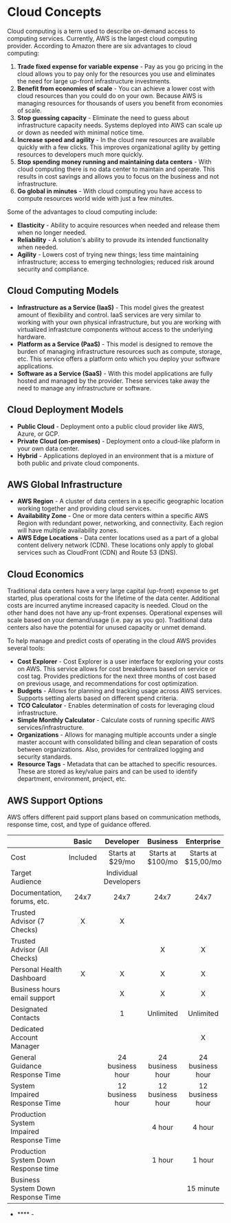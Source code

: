 # Cloud Concepts

Cloud computing is a term used to describe on-demand access to computing services. Currently, AWS is the largest cloud computing provider. According to Amazon there are six advantages to cloud computing:

  1. **Trade fixed expense for variable expense** - Pay as you go pricing in the cloud allows you to pay only for the resources you use and eliminates the need for large up-front infrastructure investments.
  2. **Benefit from economies of scale** - You can achieve a lower cost with cloud resources than you could do on your own. Because AWS is managing resources for thousands of users you benefit from economies of scale.
  3. **Stop guessing capacity** - Eliminate the need to guess about infrastructure capacity needs. Systems deployed into AWS can scale up or down as needed with minimal notice time.
  4. **Increase speed and agility** - In the cloud new resources are available quickly with a few clicks. This improves organizational agility by getting resources to developers much more quickly. 
  5. **Stop spending money running and maintaining data centers** - With cloud computing there is no data center to maintain and operate. This results in cost savings and allows you to focus on the business and not infrastructure.
  6. **Go global in minutes** - With cloud computing you have access to compute resources world wide with just a few minutes.

Some of the advantages to cloud computing include:

  * **Elasticity** - Ability to acquire resources when needed and release them when no longer needed.
  * **Reliability** - A solution's ability to provude its intended functionality when needed. 
  * **Agility** - Lowers cost of trying new things; less time maintaining infrastructure; access to emerging technologies; reduced risk around security and compliance.

## Cloud Computing Models

  * **Infrastructure as a Service (IaaS)** - This model gives the greatest amount of flexibility and control. IaaS services are very similar to working with your own physical infrastructure, but you are working with virtualized infrastcture components without access to the underlying hardware. 
  * **Platform as a Service (PaaS)** - This model is designed to remove the burden of managing infrastructure resources such as compute, storage, etc. This service offers a platform onto which you deploy your software applications. 
  * **Software as a Service (SaaS)** - With this model applications are fully hosted and managed by the provider. These services take away the need to manage any infrastructure or software. 

## Cloud Deployment Models

 * **Public Cloud** - Deployment onto a public cloud provider like AWS, Azure, or GCP.
 * **Private Cloud (on-premises)** - Deployment onto a cloud-like plaform in your own data center. 
 * **Hybrid** - Applications deployed in an environment that is a mixture of both public and private cloud components. 

## AWS Global Infrastructure

 * **AWS Region** - A cluster of data centers in a specific geographic location working together and providing cloud services.
 * **Availability Zone** - One or more data centers within a specific AWS Region with redundant power, networking, and connectivity. Each region will have multiple availability zones.
 * **AWS Edge Locations** - Data center locations used as a part of a global content delivery network (CDN). These locations only apply to global services such as CloudFront (CDN) and Route 53 (DNS).

## Cloud Economics

Traditional data centers have a very large capital (up-front) expense to get started, plus operational costs for the lifetime of the data center. Additional costs are incurred anytime increased capacity is needed. Cloud on the other hand does not have any up-front expenses. Operational expenses will scale based on your demand/usage (i.e. pay as you go). Traditional data centers also have the potential for unused capacity or unmet demand.

To help manage and predict costs of operating in the cloud AWS provides several tools:

 * **Cost Explorer** - Cost Explorer is a user interface for exploring your costs on AWS. This service allows for cost breakdowns based on service or cost tag. Provides predictions for the next three months of cost based on previous usage, and recommendations for cost optimization.
 * **Budgets** - Allows for planning and tracking usage across AWS services. Supports setting alerts based on different spend criteria. 
 * **TCO Calculator** - Enables determination of costs for leveraging cloud infrastructure. 
 * **Simple Monthly Calculator** - Calculate costs of running specific AWS services/infrastructure.
 * **Organizations** - Allows for managing multiple accounts under a single master account with consolidated billing and clean separation of costs between organizations. Also, provides for centralized logging and security standards.
 * **Resource Tags** -  Metadata that can be attached to specific resources. These are stored as key/value pairs and can be used to identify department, environment, project, etc.

## AWS Support Options

AWS offers different paid support plans based on communication methods, response time, cost, and type of guidance offered. 


|                                          | **Basic** | **Developer**         | **Business**      | **Enterprise**      |
| ---------------------------------------- | :-------: | :-------------------: | :---------------: | :-----------------: |
| Cost                                     | Included  | Starts at $29/mo      | Starts at $100/mo | Starts at $15,00/mo |
| Target Audience                          |           | Individual Developers |                   |                     |
| Documentation, forums, etc.              | 24x7      | 24x7                  | 24x7              | 24x7                |
| Trusted Advisor (7 Checks)               | X         | X                     |                   |                     |
| Trusted Advisor (All Checks)             |           |                       | X                 | X                   |
| Personal Health Dashboard                | X         | X                     | X                 | X                   |
| Business hours email support             |           | X                     | X                 | X                   |
| Designated Contacts                      |           | 1                     | Unlimited         | Unlimited           |
| Dedicated Account Manager                |           |                       |                   | X                   |
| General Guidance Response Time           |           | 24 business hour      | 24 business hour  | 24 business hour    |
| System Impaired Response Time            |           | 12 business hour      | 12 business hour  | 12 business hour    |
| Production System Impaired Response Time |           |                       | 4 hour            | 4 hour              |
| Production System Down Response time     |           |                       | 1 hour            | 1 hour              |
| Business System Down Response Time       |           |                       |                   | 15 minute           |



 * **** - 